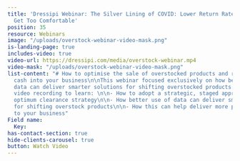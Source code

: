 ```yaml
---
title: 'Dressipi Webinar: The Silver Lining of COVID: Lower Return Rates - But Don''t
  Get Too Comfortable'
position: 35
resource: Webinars
image: "/uploads/overstock-webinar-video-mask.png"
is-landing-page: true
includes-video: true
video-url: https://dressipi.com/media/overstock-webinar.mp4
video-mask: "/uploads/overstock-webinar-video-mask.png"
list-content: "# How to optimise the sale of overstocked products and release maximum
  cash into your business\n\nThis webinar focused exclusively on how better use of
  data can deliver smarter solutions for shifting overstocked products. Watch the
  video recording to learn: \n\n- How to adopt a strategic, staged approach for the
  optimum clearance strategy\n\n- How better use of data can deliver smarter solutions
  for shifting overstock products\n\n- How this can help deliver more profit and cash
  to your business"
Field name:
  Key: 
has-contact-section: true
hide-clients-carousel: true
button: Watch Video
---
```


